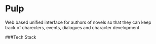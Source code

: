 Pulp
====

Web based unified interface for authors of novels so that they can keep track of charecters, events, dialogues and character development.

###Tech Stack
